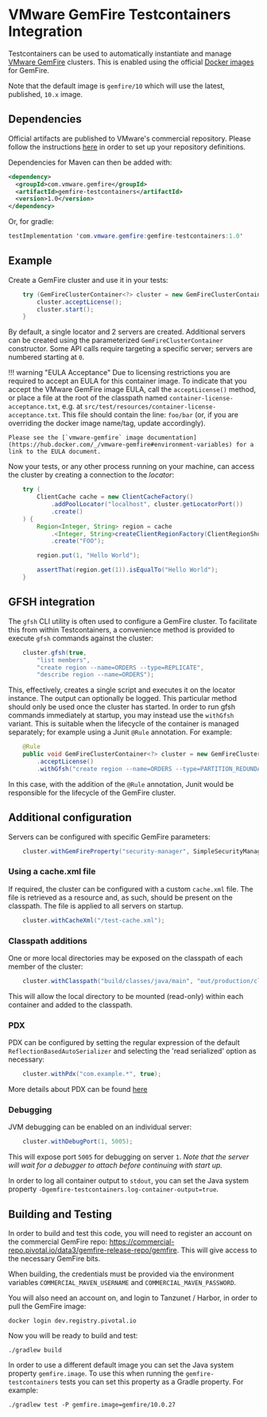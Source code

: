 # VMware GemFire Testcontainers Integration

Testcontainers can be used to automatically instantiate and manage [VMware GemFire](https://docs.vmware.com/en/VMware-GemFire/index.html)
clusters. This is enabled using the official [Docker images](https://hub.docker.com/r/gemfire/gemfire) for GemFire.

Note that the default image is `gemfire/10` which will use the latest, published, `10.x` image.

## Dependencies

Official artifacts are published to VMware's commercial repository. Please follow the instructions
[here](https://gemfire.dev/quickstart/java/) in order to set up your repository definitions.

Dependencies for Maven can then be added with:
```xml
<dependency>
  <groupId>com.vmware.gemfire</groupId>
  <artifactId>gemfire-testcontainers</artifactId>
  <version>1.0</version>
</dependency>
```

Or, for gradle:
```java
testImplementation 'com.vmware.gemfire:gemfire-testcontainers:1.0'
```

## Example

Create a GemFire cluster and use it in your tests:

```java
    try (GemFireClusterContainer<?> cluster = new GemFireClusterContainer<>(IMAGE)) {
        cluster.acceptLicense();
        cluster.start();
    }
```

By default, a single locator and 2 servers are created. Additional servers can be created using the
parameterized `GemFireClusterContainer` constructor. Some API calls require targeting a specific
server; servers are numbered starting at `0`.

!!! warning "EULA Acceptance"
Due to licensing restrictions you are required to accept an EULA for this container image.
To indicate that you accept the VMware GemFire image EULA, call the `acceptLicense()` method,
or place a file at the root of the classpath named `container-license-acceptance.txt`,
e.g. at `src/test/resources/container-license-acceptance.txt`. This file should contain the
line: `foo/bar` (or, if you are overriding the docker image name/tag, update accordingly).

    Please see the [`vmware-gemfire` image documentation](https://hub.docker.com/_/vmware-gemfire#environment-variables) for a link to the EULA document.

Now your tests, or any other process running on your machine, can access the cluster by creating
a connection to the _locator_:

```java
    try (
        ClientCache cache = new ClientCacheFactory()
            .addPoolLocator("localhost", cluster.getLocatorPort())
            .create()
    ) {
        Region<Integer, String> region = cache
            .<Integer, String>createClientRegionFactory(ClientRegionShortcut.PROXY)
            .create("FOO");

        region.put(1, "Hello World");

        assertThat(region.get(1)).isEqualTo("Hello World");
    }
```

## GFSH integration

The `gfsh` CLI utility is often used to configure a GemFire cluster. To facilitate this from within 
Testcontainers, a convenience method is provided to execute `gfsh` commands against the
cluster:

```java
    cluster.gfsh(true,
        "list members",
        "create region --name=ORDERS --type=REPLICATE",
        "describe region --name=ORDERS");
```

This, effectively, creates a single script and executes it on the locator instance. The output can
optionally be logged. This particular method should only be used once the cluster has started.
In order to run gfsh commands immediately at startup, you may instead use the `withGfsh` variant.
This is suitable when the lifecycle of the container is managed separately; for example using a
Junit `@Rule` annotation. For example:

```java
    @Rule
    public void GemFireClusterContainer<?> cluster = new GemFireClusterContainer<>()
        .acceptLicense()
        .withGfsh("create region --name=ORDERS --type=PARTITION_REDUNDANT");
```
In this case, with the addition of the `@Rule` annotation, Junit would be responsible for the
lifecycle of the GemFire cluster.

## Additional configuration

Servers can be configured with specific GemFire parameters:

```java
    cluster.withGemFireProperty("security-manager", SimpleSecurityManager.class.getName());
```

### Using a cache.xml file

If required, the cluster can be configured with a custom `cache.xml` file. The file is retrieved
as a resource and, as such, should be present on the classpath. The file is applied to
all servers on startup.

```java
    cluster.withCacheXml("/test-cache.xml");
```

### Classpath additions

One or more local directories may be exposed on the classpath of each member of the cluster:

```java
    cluster.withClasspath("build/classes/java/main", "out/production/classes");
```

This will allow the local directory to be mounted (read-only) within each container and added to
the classpath.

### PDX

PDX can be configured by setting the regular expression of the default `ReflectionBasedAutoSerializer`
and selecting the 'read serialized' option as necessary:

```java
    cluster.withPdx("com.example.*", true);
```

More details about PDX can be found [here](https://docs.vmware.com/en/VMware-GemFire/10.0/gf/developing-data_serialization-gemfire_pdx_serialization.html)

### Debugging

JVM debugging can be enabled on an individual server:

```java
    cluster.withDebugPort(1, 5005);
```

This will expose port `5005` for debugging on server `1`. *Note that the server will wait for a
debugger to attach before continuing with start up.*

In order to log all container output to `stdout`, you can set the Java system property `-Dgemfire-testcontainers.log-container-output=true`.


## Building and Testing

In order to build and test this code, you will need to register an account on the commercial
GemFire repo: https://commercial-repo.pivotal.io/data3/gemfire-release-repo/gemfire. This will give
access to the necessary GemFire bits.

When building, the credentials must be provided via the environment variables
`COMMERCIAL_MAVEN_USERNAME` and `COMMERCIAL_MAVEN_PASSWORD`.

You will also need an account on, and login to Tanzunet / Harbor, in order to pull the GemFire image:

```shell
docker login dev.registry.pivotal.io
```

Now you will be ready to build and test:

```shell
./gradlew build
```

In order to use a different default image you can set the Java system property `gemfire.image`.
To use this when running the `gemfire-testcontainers` tests you can set this property as a Gradle
property. For example:

```shell
./gradlew test -P gemfire.image=gemfire/10.0.27
```
